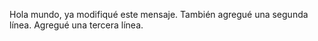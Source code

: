 Hola mundo, ya modifiqué este mensaje.
También agregué una segunda línea.
Agregué una tercera línea.
